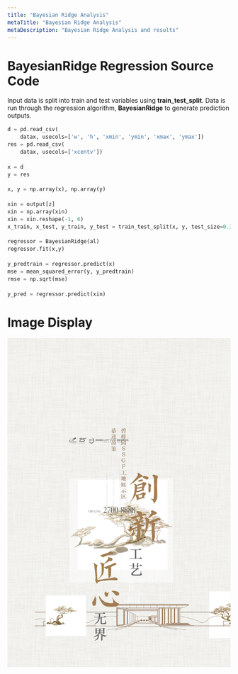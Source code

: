```yaml
---
title: "Bayesian Ridge Analysis"
metaTitle: "Bayesian Ridge Analysis"
metaDescription: "Bayesian Ridge Analysis and results"
---
```


# BayesianRidge Regression Source Code

Input data is split into train and test variables using **train_test_split**. Data is run through the regression algorithm, **BayesianRidge** to generate prediction outputs.

```python
d = pd.read_csv(
    datax, usecols=['w', 'h', 'xmin', 'ymin', 'xmax', 'ymax'])
res = pd.read_csv(
    datax, usecols=['xcentv'])

x = d
y = res

x, y = np.array(x), np.array(y)

xin = output[z]
xin = np.array(xin)
xin = xin.reshape(-1, 6)
x_train, x_test, y_train, y_test = train_test_split(x, y, test_size=0.3, random_state=40)

regressor = BayesianRidge(al)
regressor.fit(x,y)

y_predtrain = regressor.predict(x)
mse = mean_squared_error(y, y_predtrain)
rmse = np.sqrt(mse)

y_pred = regressor.predict(xin)
```

# Image Display

![regression](img2/baysian2.png)
